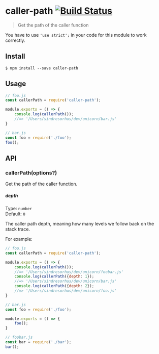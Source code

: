 # caller-path [![Build Status](https://travis-ci.org/sindresorhus/caller-path.svg?branch=master)](https://travis-ci.org/sindresorhus/caller-path)

> Get the path of the caller function

You have to use `'use strict';` in your code for this module to work correctly.


## Install

```
$ npm install --save caller-path
```


## Usage

```js
// foo.js
const callerPath = require('caller-path');

module.exports = () => {
	console.log(callerPath());
	//=> '/Users/sindresorhus/dev/unicorn/bar.js'
}
```

```js
// bar.js
const foo = require('./foo');
foo();
```

## API

### callerPath(options?)

Get the path of the caller function.

##### depth

Type: `number`<br>
Default: `0`

The caller path depth, meaning how many levels we follow back on the stack trace.

For example:

```js
// foo.js
const callerPath = require('caller-path');

module.exports = () => {
	console.log(callerPath());
	//=> '/Users/sindresorhus/dev/unicorn/foobar.js'
	console.log(callerPath({depth: 1});
	//=> '/Users/sindresorhus/dev/unicorn/bar.js'
	console.log(callerPath({depth: 2});
	//=> '/Users/sindresorhus/dev/unicorn/foo.js'
}
```

```js
// bar.js
const foo = require('./foo');

module.exports = () => {
	foo();
}
```

```js
// foobar.js
const bar = require('./bar');
bar();
```
